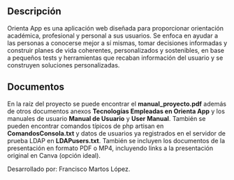 ## Descripción

Orienta App es una aplicación web diseñada para proporcionar orientación académica, profesional y personal a sus usuarios. Se enfoca en ayudar a las personas a conocerse mejor a sí mismas, tomar decisiones informadas y construir planes de vida coherentes, personalizados y sostenibles, en base a pequeños tests y herramientas que recaban información del usuario y se construyen soluciones personalizadas.

## Documentos

En la raíz del proyecto se puede encontrar el **manual_proyecto.pdf** además de otros documentos anexos **Tecnologías Empleadas en Orienta App** y los manuales de usuario **Manual de Usuario** y **User Manual**. También se pueden encontrar comandos típicos de php artisan en **ComandosConsola.txt** y datos de usuarios ya registrados en el servidor de prueba LDAP en **LDAPusers.txt**. También se incluyen los documentos de la presentación en formato PDF o MP4, incluyendo links a la presentación original en Canva (opción ideal).


Desarrollado por: Francisco Martos López.
